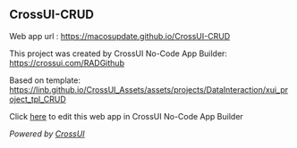 ## CrossUI-CRUD
Web app url : https://macosupdate.github.io/CrossUI-CRUD

This project was created by CrossUI No-Code App Builder: https://crossui.com/RADGithub

Based on template: https://linb.github.io/CrossUI_Assets/assets/projects/DataInteraction/xui_project_tpl_CRUD

Click [here](https://crossui.com/RADGithub/#!from=github&owner=macosupdate&repo=CrossUI-CRUD) to edit this web app in CrossUI No-Code App Builder

<i>Powered by [CrossUI](https://crossui.com)</i>
